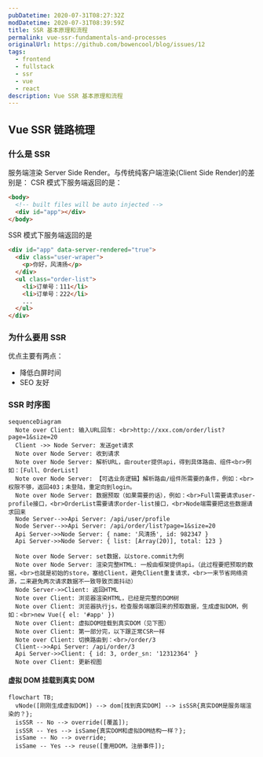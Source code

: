 ```yaml
---
pubDatetime: 2020-07-31T08:27:32Z
modDatetime: 2020-07-31T08:39:59Z
title: SSR 基本原理和流程
permalink: vue-ssr-fundamentals-and-processes
originalUrl: https://github.com/bowencool/blog/issues/12
tags:
  - frontend
  - fullstack
  - ssr
  - vue
  - react
description: Vue SSR 基本原理和流程
---
```


## Vue SSR 链路梳理

### 什么是 SSR

服务端渲染 Server Side Render。与传统纯客户端渲染(Client Side Render)的差别是：
CSR 模式下服务端返回的是：

```html
<body>
  <!-- built files will be auto injected -->
  <div id="app"></div>
</body>
```

SSR 模式下服务端返回的是

```html
<div id="app" data-server-rendered="true">
  <div class="user-wraper">
    <p>你好，风清扬</p>
  </div>
  <ul class="order-list">
    <li>订单号：111</li>
    <li>订单号：222</li>
    ...
  </ul>
</div>
```

### 为什么要用 SSR

优点主要有两点：

- 降低白屏时间
- SEO 友好

### SSR 时序图

<!-- ![ssr1](https://user-images.githubusercontent.com/20217146/89017104-6002e880-d34c-11ea-952a-cd05502a5b37.jpeg) -->

```mermaid
sequenceDiagram
  Note over Client: 输入URL回车: <br>http://xxx.com/order/list?page=1&size=20
  Client ->> Node Server: 发送get请求
  Note over Node Server: 收到请求
  Note over Node Server: 解析URL，由router提供api，得到具体路由、组件<br>例如：[Full、OrderList]
  Note over Node Server: 【可选业务逻辑】解析路由/组件所需要的条件，例如：<br>权限不够，返回403；未登陆，重定向到login。
  Note over Node Server: 数据预取（如果需要的话），例如：<br>Full需要请求user-profile接口，<br>OrderList需要请求order-list接口，<br>Node端需要把这些数据请求回来
  Node Server-->>Api Server: /api/user/profile
  Node Server-->>Api Server: /api/order/list?page=1&size=20
  Api Server->>Node Server: { name: '风清扬', id: 982347 }
  Api Server->>Node Server: { list: [Array(20)], total: 123 }

  Note over Node Server: set数据，以store.commit为例
  Note over Node Server: 渲染完整HTML: 一般由框架提供api。（此过程要把预取的数据，<br>也就是初始的store，塞给Client，避免Client重复请求，<br>一来节省网络资源，二来避免两次请求数据不一致导致页面抖动）
  Node Server->>Client: 返回HTML
  Note over Client: 浏览器渲染HTML，已经是完整的DOM树
  Note over Client: 浏览器执行js，检查服务端塞回来的预取数据，生成虚拟DOM，例如：<br>new Vue({ el: '#app' })
  Note over Client: 虚拟DOM挂载到真实DOM（见下图）
  Note over Client: 第一部分完，以下跟正常CSR一样
  Note over Client: 切换路由到：<br>/order/3
  Client-->>Api Server: /api/order/3
  Api Server->>Client: { id: 3, order_sn: '12312364' }
  Note over Client: 更新视图
```

#### 虚拟 DOM 挂载到真实 DOM

<!-- ![ssr2](https://user-images.githubusercontent.com/20217146/89017153-6e510480-d34c-11ea-9f06-e12dbafad1e4.jpeg) -->

```mermaid
flowchart TB;
  vNode([刚刚生成虚拟DOM]) --> dom[找到真实DOM] --> isSSR{真实DOM是服务端渲染的？};
  isSSR -- No --> override([覆盖]);
  isSSR -- Yes --> isSame{真实DOM和虚拟DOM结构一样？};
  isSame -- No --> override;
  isSame -- Yes --> reuse([重用DOM，注册事件]);
```
